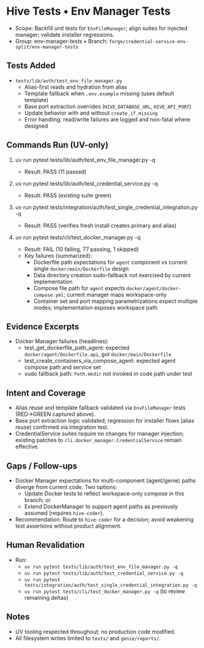 # Hive Tests • Env Manager Tests

- Scope: Backfill unit tests for `EnvFileManager`; align suites for injected manager; validate installer regressions.
- Group: env-manager-tests • Branch: `forge/credential-service-env-split/env-manager-tests`

## Tests Added
- `tests/lib/auth/test_env_file_manager.py`
  - Alias-first reads and hydration from alias
  - Template fallback when `.env.example` missing (uses default template)
  - Base port extraction overrides (`HIVE_DATABASE_URL`, `HIVE_API_PORT`)
  - Update behavior with and without `create_if_missing`
  - Error handling: read/write failures are logged and non-fatal where designed

## Commands Run (UV-only)
1) uv run pytest tests/lib/auth/test_env_file_manager.py -q
   - Result: PASS (11 passed)

2) uv run pytest tests/lib/auth/test_credential_service.py -q
   - Result: PASS (existing suite green)

3) uv run pytest tests/integration/auth/test_single_credential_integration.py -q
   - Result: PASS (verifies fresh install creates primary and alias)

4) uv run pytest tests/cli/test_docker_manager.py -q
   - Result: FAIL (10 failing, 77 passing, 1 skipped)
   - Key failures (summarized):
     - Dockerfile path expectations for `agent` component vs current single `docker/main/Dockerfile` design
     - Data directory creation sudo-fallback not exercised by current implementation
     - Compose file path for `agent` expects `docker/agent/docker-compose.yml`; current manager maps workspace-only
     - Container set and port mapping parametrizations expect multiple modes; implementation exposes workspace path

## Evidence Excerpts
- Docker Manager failures (headlines):
  - test_get_dockerfile_path_agent: expected `docker/agent/Dockerfile.api`, got `docker/main/Dockerfile`
  - test_create_containers_via_compose_agent: expected agent compose path and service set
  - sudo fallback path: `Path.mkdir` not invoked in code path under test

## Intent and Coverage
- Alias reuse and template fallback validated via `EnvFileManager` tests (RED→GREEN captured above).
- Base port extraction logic validated; regression for installer flows (alias reuse) confirmed via integration test.
- CredentialService suites require no changes for manager injection; existing patches to `cli.docker_manager.CredentialService` remain effective.

## Gaps / Follow-ups
- Docker Manager expectations for multi-component (agent/genie) paths diverge from current code. Two options:
  - Update Docker tests to reflect workspace-only compose in this branch; or
  - Extend DockerManager to support agent paths as previously assumed (requires `hive-coder`).
- Recommendation: Route to `hive-coder` for a decision; avoid weakening test assertions without product alignment.

## Human Revalidation
- Run:
  - `uv run pytest tests/lib/auth/test_env_file_manager.py -q`
  - `uv run pytest tests/lib/auth/test_credential_service.py -q`
  - `uv run pytest tests/integration/auth/test_single_credential_integration.py -q`
  - `uv run pytest tests/cli/test_docker_manager.py -q` (to review remaining deltas)

## Notes
- UV tooling respected throughout; no production code modified.
- All filesystem writes limited to `tests/` and `genie/reports/`.

